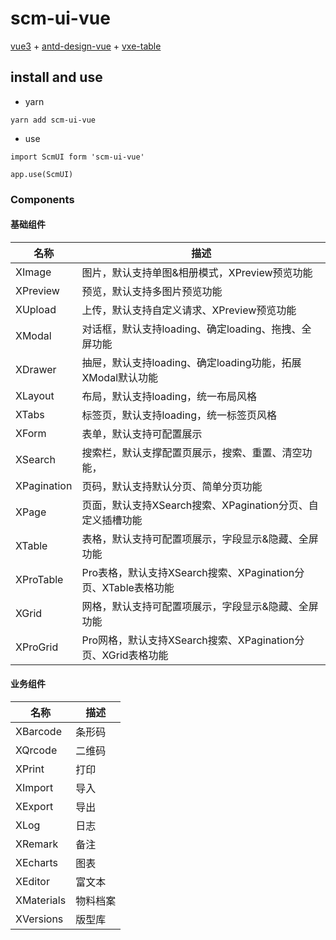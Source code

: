 # scm-ui-vue

[vue3](https://v3.cn.vuejs.org/) + [antd-design-vue](https://www.antdv.com/docs/vue/introduce-cn) + [vxe-table](https://vxetable.cn/v4/#/table/start/install)

## install and use

- yarn

```yarn
yarn add scm-ui-vue
```

- use

```yarn
import ScmUI form 'scm-ui-vue'

app.use(ScmUI)
```

### Components

#### 基础组件

| 名称 | 描述 |
| --- | --- |
| XImage | 图片，默认支持单图&相册模式，XPreview预览功能 |
| XPreview | 预览，默认支持多图片预览功能 |
| XUpload | 上传，默认支持自定义请求、XPreview预览功能 |
| XModal | 对话框，默认支持loading、确定loading、拖拽、全屏功能 |
| XDrawer | 抽屉，默认支持loading、确定loading功能，拓展XModal默认功能 |
| XLayout | 布局，默认支持loading，统一布局风格 |
| XTabs | 标签页，默认支持loading，统一标签页风格 |
| XForm | 表单，默认支持可配置展示 |
| XSearch | 搜索栏，默认支撑配置页展示，搜索、重置、清空功能， |
| XPagination | 页码，默认支持默认分页、简单分页功能 |
| XPage | 页面，默认支持XSearch搜索、XPagination分页、自定义插槽功能 |
| XTable | 表格，默认支持可配置项展示，字段显示&隐藏、全屏功能 |
| XProTable | Pro表格，默认支持XSearch搜索、XPagination分页、XTable表格功能 |
| XGrid | 网格，默认支持可配置项展示，字段显示&隐藏、全屏功能 |
| XProGrid | Pro网格，默认支持XSearch搜索、XPagination分页、XGrid表格功能 |

#### 业务组件

| 名称 | 描述 |
| --- | --- |
| XBarcode | 条形码 |
| XQrcode | 二维码 |
| XPrint | 打印 |
| XImport | 导入 |
| XExport | 导出 |
| XLog | 日志 |
| XRemark | 备注 |
| XEcharts | 图表 |
| XEditor | 富文本 |
| XMaterials | 物料档案 |
| XVersions | 版型库 |

